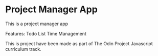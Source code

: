 # Project Manager App

This is a project manager app

Features:
  Todo List
  Time Management

This is project have been made as part of The Odin Project Javascript curriculum track.